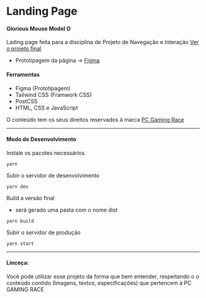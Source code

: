 # Landing Page

#### Glorious Mouse Model O

Lading page feita para a disciplina de Projeto de Navegação e Interação
[Ver o projeto final](https://glorious-mouse.vercel.app/)

- Prototipagem da página → [Figma](https://www.figma.com/file/XPMnn4rYbALAWikw3wRZXQ/Untitled?node-id=0%3A1)

#### Ferramentas

- Figma (Prototipagem)
- Tailwind CSS (Framwork CSS)
- PostCSS
- HTML, CSS e JavaScript

O conteúdo tem os seus direitos reservados à marca [PC Gaming Race](https://www.pcgamingrace.com/)

<hr>

#### Modo de Desenvolvimento

Instale os pacotes necessários

```
yarn 
```

Subir o servidor de desenvolvimento

```
yarn dev
```

Build a versão final
* será gerado uma pasta com o nome dist 

```
yarn build
```

Subir o servidor de produção

```
yarn start
```

<hr>

#### Linceça:
Você pode utilizar esse projeto da forma que bem entender, respeitando o o conteúdo contido (Imagens, textos, especificações) que pertencem à PC GAMING RACE
